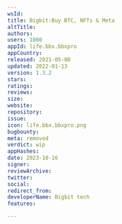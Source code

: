 ```yaml
---
wsId: 
title: Bigbit:Buy BTC, NFTs & Meta
altTitle: 
authors: 
users: 1000
appId: life.bbx.bbxpro
appCountry: 
released: 2021-05-08
updated: 2022-01-13
version: 1.3.2
stars: 
ratings: 
reviews: 
size: 
website: 
repository: 
issue: 
icon: life.bbx.bbxpro.png
bugbounty: 
meta: removed
verdict: wip
appHashes: 
date: 2023-10-16
signer: 
reviewArchive: 
twitter: 
social: 
redirect_from: 
developerName: Bigbit tech
features: 

---
```


